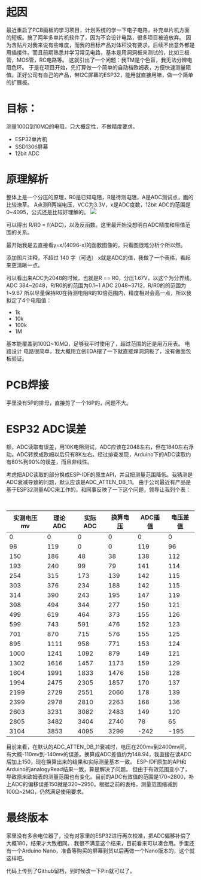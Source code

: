 # 起因

最近重启了PCB画板的学习项目，计划系统的学一下电子电路，补充单片机方面的短板。搞了两年多单片机软件了，因为不会设计电路，很多项目被迫放弃。
因为含贴片对我来说有些难度，而我的目标产品对体积没有要求，后续不出意外都是用插接件。而且前期熟悉并学习常见电路，基本是用洞洞板来测试的，比如三极管，MOS管，RC电路等。
这就引出了一个问题：我TM是个色盲，我无法分辨电阻色环。
于是在项目开始，先打算做一个简单的自动档欧姆表，方便快速测量阻值。正好公司有自己的产品，带I2C屏幕的ESP32，能用就直接用嘛，做一个简单的扩展板。

# 目标：

测量100Ω到10MΩ的电阻，只大概定性，不做精度要求。

- ESP32单片机
- SSD1306屏幕
- 12bit ADC

# 原理解析

整体上是一个分压的原理，R0是已知电阻，R是待测电阻，A是ADC测试点，画的比较潦草。
A点测R两端电压，VCC为3.3V，x是ADC度数，12bit ADC的范围是0~4095，公式还是比较好理解的。
​![](https://pic3.zhimg.com/80/v2-ce985f2c00c3e6d8582f6e9f3b60dc6a_720w.jpg)

可以得出 R/R0 = f(ADC)，以及反函数。这里最开始没想明白ADC精度和阻值范围的关系。
​

最开始我是去直接看y=x/(4096-x)的函数图像的，只看图很难分析个所以然。

添加图片注释，不超过 140 字（可选）
x就是ADC的值，我做了一个表格，看起来更清晰一点。
​

可以看出来ADC为2048的时候，也就是R == R0，分压1.67V，以这个为分界线。
ADC 384~2048，R/R0的的范围为0.1~1
ADC 2048~3712，R/R0的的范围为1~9.67
所以尽量保持R0在待测电阻R的10倍范围内，精度相对会高一点，所以我拟定了4个电阻值：

- 1k
- 10k
- 100k
- 1M

基本能覆盖到100Ω~10MΩ，足够我平时使用了，超过范围的还是用万用表。
电路设计
电路很简单，我大概用立创EDA摆了一下就直接焊洞洞板了，没有做面包板验证。
​

# PCB焊接

手里没有5P的排母，直接剪了一个16P的，问题不大。
​

# ESP32 ADC误差

额，ADC读取有误差，用10K电阻测试，ADC应该在2048左右，但在1840左右浮动。ADC转换成欧姆以后只有8K左右。经过排查发现，Arduino下的ADC读取约有80%到90%的误差，而且非线性。
​

考虑把ADC读取的部分换成ESP-IDF的原生API，并且把测量范围降低。我猜测是ADC衰减导致的问题，默认应该是ADC_ATTEN_DB_11。
由于公司最近有产品是基于ESP32测量ADC来工作的，和同事反映了一下这个问题，领导让我列个表：

​

| 实测电压mv | 理论ADC | 实际ADC | 换算电压 | ADC插值 | 电压差值 |
| ------ | ----- | ----- | ---- | ----- | ---- |
| 0      | 0     | 0     | 0    | 0     | 0    |
| 96     | 119   | 0     | 0    | 119   | 96   |
| 150    | 186   | 48    | 38   | 138   | 112  |
| 193    | 240   | 99    | 79   | 141   | 114  |
| 254    | 315   | 173   | 139  | 142   | 115  |
| 303    | 376   | 234   | 188  | 142   | 115  |
| 314    | 390   | 243   | 195  | 147   | 119  |
| 398    | 494   | 344   | 277  | 150   | 121  |
| 499    | 619   | 464   | 373  | 155   | 126  |
| 599    | 743   | 591   | 476  | 152   | 123  |
| 701    | 870   | 715   | 576  | 155   | 125  |
| 895    | 1111  | 958   | 771  | 153   | 124  |
| 1000   | 1241  | 1092  | 879  | 149   | 121  |
| 1302   | 1616  | 1457  | 1173 | 159   | 129  |
| 1604   | 1991  | 1833  | 1476 | 158   | 128  |
| 1994   | 2475  | 2305  | 1857 | 170   | 137  |
| 2199   | 2729  | 2551  | 2060 | 178   | 139  |
| 2399   | 2978  | 2810  | 2263 | 168   | 136  |
| 2603   | 3231  | 3082  | 2483 | 149   | 120  |
| 2805   | 3482  | 3404  | 2740 | 78    | 65   |
| 3104   | 3853  | 4095  | 3299 | -242  | -195 |

目前来看，在默认的ADC_ATTEN_DB_11衰减时，电压在200mv到2400mv间，有大概-110mv到-140mv的误差。换算成ADC差值约为148.94，我直接在读ADC后加上150，现在换算出来的结果和实际测量基本一致。
ESP-IDF原生的API和Arduino的analogyRead结果一致，算是解决了问题。
但由于有效范围变小了，导致原来欧姆表的测量范围也有变化。目前的ADC有效值的范围是170~2800，补上ADC的偏移误差150就是320~2950。根据之前的表格，测量范围缩减到100Ω~2MΩ，仍然满足使用要求。

# 最终版本

家里没有多余电位器了，没有对家里的ESP32进行再次校准，把ADC偏移补偿了大概180，结果才大致相同。
我很不满意这个结果，目前看来可以凑合用。手里还有一个Arduino Nano，准备等购买的屏幕到货以后再做一个Nano版本的，这个就这样吧。

代码上传到了Github留档，到时候改一下Pin就可以了。